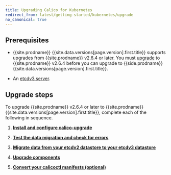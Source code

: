 ```yaml
---
title: Upgrading Calico for Kubernetes
redirect_from: latest/getting-started/kubernetes/upgrade
no_canonical: true
---
```



## Prerequisites

- {{site.prodname}} {{site.data.versions[page.version].first.title}} 
supports upgrades from {{site.prodname}} v2.6.4 or later. You must [upgrade](/v2.6/getting-started/kubernetes/upgrade) 
to {{site.prodname}} v2.6.4 before you can upgrade to {{side.prodname}} 
{{site.data.versions[page.version].first.title}}. 

- An [etcdv3 server](https://coreos.com/etcd/docs/latest/). 

## Upgrade steps

To upgrade {{site.prodname}} v2.6.4 or later to {{site.prodname}} {{site.data.versions[page.version].first.title}}, complete each of the following in sequence.

1. **[Install and configure calico-upgrade](/{{page.version}}/getting-started/kubernetes/upgrade/setup)** 

1. **[Test the data migration and check for errors](/{{page.version}}/getting-started/kubernetes/upgrade/test)**

1. **[Migrate data from your etcdv2 datastore to your etcdv3 datastore](/{{page.version}}/getting-started/kubernetes/upgrade/migrate)** 

1. **[Upgrade components](/{{page.version}}/getting-started/kubernetes/upgrade/upgrade)** 

1. **[Convert your calicoctl manifests (optional)](/{{page.version}}/getting-started/kubernetes/upgrade/convert)** 

